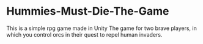 # Hummies-Must-Die-The-Game
This is a simple rpg game made in Unity
The game for two brave players, in which you control orcs in their quest to repel human invaders.
